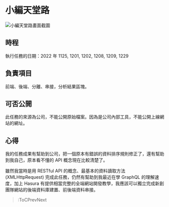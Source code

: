 # 小編天堂路

![小編天堂路畫面截圖](04_heaven_road.png)

## 時程

執行任務的日期：2022 年 1125, 1201, 1202, 1208, 1209, 1229

## 負責項目

前端、後端、分離、串接，分析結果區塊。

## 可否公開

此任務的來源為公司，不能公開原始檔案。因為是公司內部工具，不能公開上線網站的網址。

<!-- > :Buttons
> > :Button label=客戶的網站 / 我的任務成果, url=https://example.com -->

## 心得

我的任務成果有幫助到公司，把一個原本有錯誤的資料排序規則修正了，還有幫助到我自己，原本看不懂的 API 概念現在比較清楚了。

雖然我當時是用 RESTful API 的概念、最基本的資料讀取方法 (XMLHttpRequest) 完成此任務，仍然有幫助到我最近在學 GraphQL 的理解速度，加上 Hasura 有提供相當完整的全端網站開發教學，我應該可以獨立完成新創團隊網站的後端資料庫建置、前後端資料串接。

> :ToCPrevNext